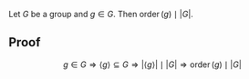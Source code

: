 Let $G$ be a group and $g \in G$. Then $\operatorname{order}(g) \mid |G|$.

## Proof

$$
g \in G
\Rightarrow \langle g \rangle \subseteq G
\Rightarrow |\langle g \rangle| \mid |G|
\Rightarrow \operatorname{order}(g) \mid |G|
$$
